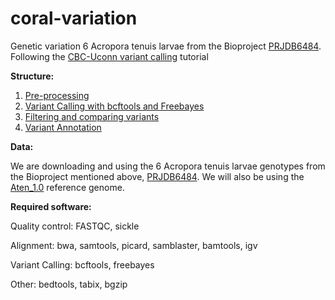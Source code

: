 # coral-variation
Genetic variation 6 Acropora tenuis larvae from the Bioproject [PRJDB6484](https://www.ncbi.nlm.nih.gov/bioproject/PRJDB6484). Following the [CBC-Uconn variant calling](https://github.com/CBC-UCONN/Variant-Calling#variant-discovery-tutorials) tutorial

__Structure:__

1. [Pre-processing](/)
2. [Variant Calling with bcftools and Freebayes](/)
4. [Filtering and comparing variants](/)
5. [Variant Annotation](/)

__Data:__

We are downloading and using the 6 Acropora tenuis larvae genotypes from the Bioproject mentioned above, [PRJDB6484](https://www.ncbi.nlm.nih.gov/bioproject/PRJDB6484). We will also be using the [Aten_1.0](https://www.ncbi.nlm.nih.gov/assembly/GCA_014633955.1/) reference genome. 

__Required software:__

Quality control: FASTQC, sickle

Alignment: bwa, samtools, picard, samblaster, bamtools, igv

Variant Calling: bcftools, freebayes

Other: bedtools, tabix, bgzip
